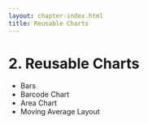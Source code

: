 ```yaml
---
layout: chapter-index.html
title: Reusable Charts
---
```


# 2. Reusable Charts

- Bars
- Barcode Chart
- Area Chart
- Moving Average Layout
